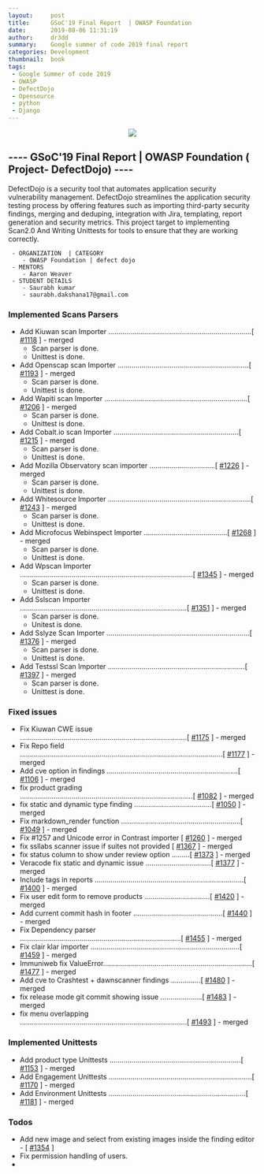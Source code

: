 ```yaml
---
layout:     post
title:      GSoC'19 Final Report  | OWASP Foundation
date:       2019-08-06 11:31:19
author:     dr3dd
summary:    Google summer of code 2019 final report
categories: Development
thumbnail:  book
tags:
 - Google Summer of code 2019
 - OWASP
 - DefectDojo
 - Opensource
 - python
 - Django
---
```


<p align="center">
  <img src="https://cdn-images-1.medium.com/max/800/1*g5RBYeGe0VLB6t_ZsvO_wQ.png"><br>
  <h2>---- GSoC'19 Final Report  | OWASP Foundation ( Project- DefectDojo) ----</h2>
</p>
DefectDojo is a security tool that automates application security vulnerability management. DefectDojo streamlines the application security testing process by offering features such as importing third-party security findings, merging and deduping, integration with Jira, templating, report generation and security metrics.
This project target to implementing Scan2.0 And Writing Unittests for tools to ensure that they are working correctly.

```
 - ORGANIZATION  | CATEGORY
    - OWASP Foundation | defect dojo
 - MENTORS
    - Aaron Weaver
 - STUDENT DETAILS
    - Saurabh kumar
    - saurabh.dakshana17@gmail.com
```
### Implemented Scans Parsers
 - Add Kiuwan scan Importer ........................................................................[ [#1118][Ad1] ] - merged
    - Scan parser is done.
    - Unittest is done.
 - Add Openscap scan Importer ..................................................................[ [#1193][Ad2] ] - merged
    - Scan parser is done.
    - Unittest is done.
 - Add Wapiti scan Importer ........................................................................[ [#1206][Ad3] ] - merged
    - Scan parser is done.
    - Unittest is done.
 - Add Cobalt.io scan Importer ...............................................................[ [#1215][Ad4] ] - merged
    - Scan parser is done.
    - Unittest is done.
 - Add Mozilla Observatory scan importer .................................[ [#1226][Ad5] ] - merged
    - Scan parser is done.
    - Unittest is done.
 - Add Whitesource Importer ........................................................................[ [#1243][Ad6] ] - merged
    - Scan parser is done.
    - Unittest is done.
 - Add Microfocus Webinspect Importer ..........................................[ [#1268][Ad7] ] - merged 
    - Scan parser is done.
    - Unittest is done.
 - Add Wpscan Importer .......................................................................................[ [#1345][Ad8] ] - merged
    - Scan parser is done.
    - Unittest is done.
- Add Sslscan Importer ....................................................................................[ [#1351][Ad9] ] - merged
    - Scan parser is done.
    - Unitest is done.
- Add Sslyze Scan Importer ........................................................................[ [#1376][Ad10] ] - merged
    - Scan parser is done.
    - Unittest is done.
- Add Testssl Scan Importer .....................................................................[ [#1397][Ad11] ] - merged
    - Scan parser is done.
    - Unittest is done.

### Fixed issues
 - Fix Kiuwan CWE issue ....................................................................................[ [#1175][Ad12] ] - merged
 - Fix Repo field ......................................................................................................[ [#1177][Ad13] ] - merged
 - Add cve option in findings ..................................................................[ [#1106][Ad14] ] - merged
 - fix product grading .......................................................................................[ [#1082][Ad15] ] - merged
 - fix static and dynamic type finding .......................................[ [#1050][Ad16] ] - merged
 - Fix markdown_render function ............................................................[ [#1049][Ad17] ] - merged
 - Fix #1257 and Unicode error in Contrast importer [ [#1260][Ad18] ] - merged
 - fix ssllabs scanner issue if suites not provided [ [#1367][Ad19] ] - merged
 - fix status column to show under review option .........[ [#1373][Ad20] ] - merged
 - Veracode fix static and dynamic issue .................................[ [#1377][Ad21] ] - merged
 - Include tags in reports ...........................................................................[ [#1400][Ad22] ] - merged
 - Fix user edit form to remove products .................................[ [#1420][Ad23] ] - merged
 - Add current commit hash in footer .............................................[ [#1440][Ad24] ] - merged
 - Fix Dependency parser .................................................................................[ [#1455][Ad25] ] - merged
 - Fix clair klar importer ...........................................................................[ [#1459][Ad31] ] - merged
 - Immuniweb fix ValueError...........................................................................[ [#1477][Ad32] ] - merged
 - Add cve to Crashtest + dawnscanner findings ...............[ [#1480][Ad33] ] - merged
 - fix release mode git commit showing issue .....................[ [#1483][Ad34] ] - merged
 - fix menu overlapping ....................................................................................[ [#1493][Ad35] ] - merged
 
### Implemented Unittests
 - Add product type Unittests ..................................................................[ [#1153][Ad26] ]  - merged
 - Add Engagement Unittests ........................................................................[ [#1170][Ad27] ]  - merged
 - Add Environment Unittests .....................................................................[ [#1181][Ad28] ]  - merged

### Todos
 - Add new image and select from existing images inside the finding editor     - [ [#1354][Ad29] ]
 - Fix permission handling of users.
 - 

   [Ad1]: <https://github.com/DefectDojo/django-DefectDojo/pull/1118>
   [Ad2]: <https://github.com/DefectDojo/django-DefectDojo/pull/1193>
   [Ad3]: <https://github.com/DefectDojo/django-DefectDojo/pull/1206>
   [Ad4]: <https://github.com/DefectDojo/django-DefectDojo/pull/1215>
   [Ad5]: <https://github.com/DefectDojo/django-DefectDojo/pull/1226>
   [Ad6]: <https://github.com/DefectDojo/django-DefectDojo/pull/1243>
   [Ad7]: <https://github.com/DefectDojo/django-DefectDojo/pull/1268>
   [Ad8]: <https://github.com/DefectDojo/django-DefectDojo/pull/1345>
   [Ad9]: <https://github.com/DefectDojo/django-DefectDojo/pull/1351>
   [Ad10]: <https://github.com/DefectDojo/django-DefectDojo/pull/1376>
   [Ad11]: <https://github.com/DefectDojo/django-DefectDojo/pull/1397>
   [Ad12]: <https://github.com/DefectDojo/django-DefectDojo/pull/1175>
   [Ad13]: <https://github.com/DefectDojo/django-DefectDojo/pull/1177>
   [Ad14]: <https://github.com/DefectDojo/django-DefectDojo/pull/1106>
   [Ad15]: <https://github.com/DefectDojo/django-DefectDojo/pull/1082>
   [Ad16]: <https://github.com/DefectDojo/django-DefectDojo/pull/1050>
   [Ad17]: <https://github.com/DefectDojo/django-DefectDojo/pull/1049>
   [Ad18]: <https://github.com/DefectDojo/django-DefectDojo/pull/1260>
   [Ad19]: <https://github.com/DefectDojo/django-DefectDojo/pull/1367>
   [Ad20]: <https://github.com/DefectDojo/django-DefectDojo/pull/1373>
   [Ad21]: <https://github.com/DefectDojo/django-DefectDojo/pull/1377>
   [Ad22]: <https://github.com/DefectDojo/django-DefectDojo/pull/1400>
   [Ad23]: <https://github.com/DefectDojo/django-DefectDojo/pull/1420>
   [Ad24]: <https://github.com/DefectDojo/django-DefectDojo/pull/1440>
   [Ad25]: <https://github.com/DefectDojo/django-DefectDojo/pull/1455>
   [Ad26]: <https://github.com/DefectDojo/django-DefectDojo/pull/1153>
   [Ad27]: <https://github.com/DefectDojo/django-DefectDojo/pull/1170>
   [Ad28]: <https://github.com/DefectDojo/django-DefectDojo/pull/1181>
   [Ad29]: <https://github.com/DefectDojo/django-DefectDojo/pull/1354>
   [Ad31]: <https://github.com/DefectDojo/django-DefectDojo/pull/1459>
   [Ad32]: <https://github.com/DefectDojo/django-DefectDojo/pull/1477>
   [Ad33]: <https://github.com/DefectDojo/django-DefectDojo/pull/1480>
   [Ad34]: <https://github.com/DefectDojo/django-DefectDojo/pull/1483>
   [Ad35]: <https://github.com/DefectDojo/django-DefectDojo/pull/1493>
   
